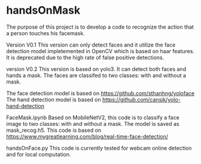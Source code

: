 # handsOnMask
The purpose of this project is to develop a code to recognize the action that a person touches his facemask.

Version V0.1
This version can only detect faces and it utilize the face detection model impletemented in OpenCV which is based on haar features. It is deprecated due to the high rate of false positive detections.

version V0.2
This version is based on yolo3. It can detect both faces and hands a mask. The faces are classifed to two classes: with and without a mask.

The face detection model is based on
https://github.com/sthanhng/yoloface
The hand detection model is based on 
https://github.com/cansik/yolo-hand-detection

FaceMask.ipynb
Based on MobileNetV2, this code is to classify a face image to two classes: with and without a mask. The model is saved as mask_recog.h5.
This code is based on https://www.mygreatlearning.com/blog/real-time-face-detection/

handsOnFace.py
This code is currently tested for webcam online detection and for local computation.
